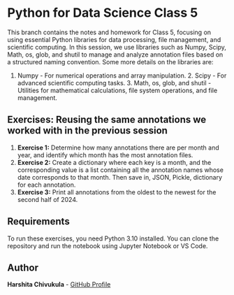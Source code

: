 # Python for Data Science Class 5

This branch contains the notes and homework for Class 5, focusing on using essential Python libraries for data processing, file management, and scientific computing. In this session, we use libraries such as Numpy, Scipy, Math, os, glob, and shutil to manage and analyze annotation files based on a structured naming convention. Some more details on the libraries are:
  1.	Numpy - For numerical operations and array manipulation.
	2.	Scipy - For advanced scientific computing tasks.
	3.	Math, os, glob, and shutil - Utilities for mathematical calculations, file system operations, and file management.

## Exercises: Reusing the same annotations we worked with in the previous session

1. **Exercise 1:** Determine how many annotations there are per month and year, and identify which month has the most annotation files.
2. **Exercise 2:** Create a dictionary where each key is a month, and the corresponding value is a list containing all the annotation names whose date corresponds to that month. Then save in, JSON, Pickle, dictionary for each annotation. 
3. **Exercise 3:** Print all annotations from the oldest to the newest for the second half of 2024.

## Requirements

To run these exercises, you need Python 3.10 installed. You can clone the repository and run the notebook using Jupyter Notebook or VS Code.

## Author

**Harshita Chivukula** - [GitHub Profile](https://github.com/yourusername)
